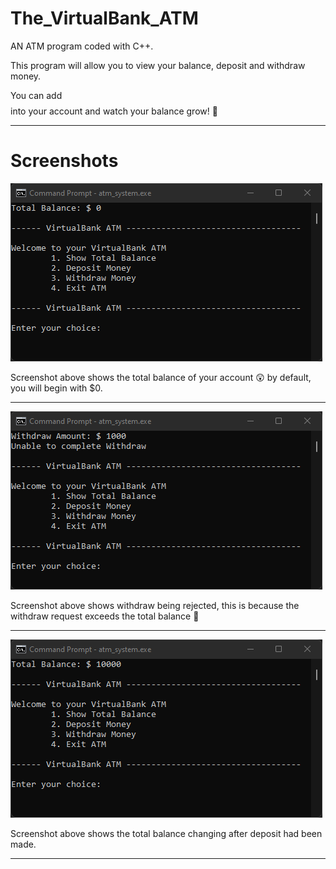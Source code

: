 # The_VirtualBank_ATM
AN ATM program coded with C++.

This program will allow you to view your balance, deposit and withdraw money.

You can add $$$$ into your account and watch your balance grow! 🤑

-----

# Screenshots

![balance](pictures/balance.png)

Screenshot above shows the total balance of your account 😲 by default, you will begin with $0.

-----

![withdraw](pictures/withdraw.png)

Screenshot above shows withdraw being rejected, this is because the withdraw request exceeds the total balance 🙂

-----

![deposit](pictures/deposit.png)

Screenshot above shows the total balance changing after deposit had been made.

-----

